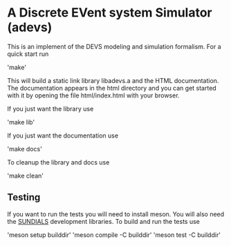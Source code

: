 # A Discrete EVent system Simulator (adevs) 

This is an implement of the DEVS modeling and simulation
formalism. For a quick start run

'make'

This will build a static link library libadevs.a and the
HTML documentation. The documentation appears in the
html directory and you can get started with it by opening
the file html/index.html with your browser.

If you just want the library use

'make lib'

If you just want the documentation use

'make docs'

To cleanup the library and docs use

'make clean'

## Testing

If you want to run the tests you will need to install meson.
You will also need the [SUNDIALS](https://computing.llnl.gov/projects/sundials)
development libraries. To build and run the tests use

'meson setup builddir'
'meson compile -C builddir'
'meson test -C builddir'




